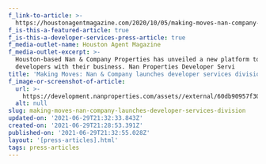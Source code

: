 ```yaml
---
f_link-to-article: >-
  https://houstonagentmagazine.com/2020/10/05/making-moves-nan-company-launches-developer-services-division/
f_is-this-a-featured-article: true
f_is-this-a-developer-services-press-article: true
f_media-outlet-name: Houston Agent Magazine
f_media-outlet-excerpt: >-
  Houston-based Nan & Company Properties has unveiled a new platform to assist
  developers with their business. Nan Properties Developer Servi
title: 'Making Moves: Nan & Company launches developer services division'
f_image-or-screenshot-of-article:
  url: >-
    https://development.nanproperties.com/assets//external/60db90957f30849b0cd92fba_screen_shot_2020-11-12_at_12.33.04_AM.png
  alt: null
slug: making-moves-nan-company-launches-developer-services-division
updated-on: '2021-06-29T21:32:33.843Z'
created-on: '2021-06-29T21:28:53.391Z'
published-on: '2021-06-29T21:32:55.028Z'
layout: '[press-articles].html'
tags: press-articles
---
```



